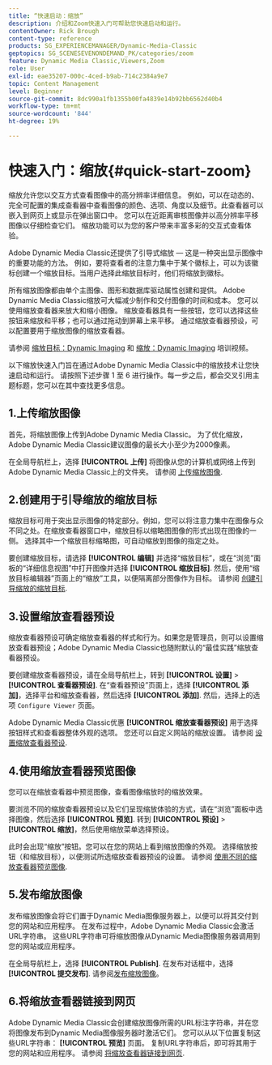 ```yaml
---
title: “快速启动：缩放”
description: 介绍和Zoom快速入门可帮助您快速启动和运行。
contentOwner: Rick Brough
content-type: reference
products: SG_EXPERIENCEMANAGER/Dynamic-Media-Classic
geptopics: SG_SCENESEVENONDEMAND_PK/categories/zoom
feature: Dynamic Media Classic,Viewers,Zoom
role: User
exl-id: eae35207-000c-4ced-b9ab-714c2384a9e7
topic: Content Management
level: Beginner
source-git-commit: 8dc990a1fb1355b00fa4839e14b92bb6562d40b4
workflow-type: tm+mt
source-wordcount: '844'
ht-degree: 19%

---
```


# 快速入门：缩放{#quick-start-zoom}

缩放允许您以交互方式查看图像中的高分辨率详细信息。 例如，可以在动态的、完全可配置的集成查看器中查看图像的颜色、选项、角度以及细节。此查看器可以嵌入到网页上或显示在弹出窗口中。 您可以在近距离审核图像并以高分辨率平移图像以仔细检查它们。 缩放功能可以为您的客户带来丰富多彩的交互式查看体验。

Adobe Dynamic Media Classic还提供了引导式缩放 — 这是一种突出显示图像中的重要功能的方法。 例如，要将查看者的注意力集中于某个徽标上，可以为该徽标创建一个缩放目标。当用户选择此缩放目标时，他们将缩放到徽标。

所有缩放图像都由单个主图像、图形和数据库驱动属性创建和提供。 Adobe Dynamic Media Classic缩放可大幅减少制作和交付图像的时间和成本。 您可以使用缩放查看器来放大和缩小图像。 缩放查看器具有一些按钮，您可以选择这些按钮来缩放和平移；也可以通过拖动到屏幕上来平移。 通过缩放查看器预设，可以配置要用于缩放图像的缩放查看器。

请参阅 [缩放目标：Dynamic Imaging](https://s7d5.scene7.com/s7viewers/html5/VideoViewer.html?videoserverurl=https://s7d5.scene7.com/is/content/&amp;emailurl=https://s7d5.scene7.com/s7/emailFriend&amp;serverUrl=https://s7d5.scene7.com/is/image/&amp;config=Scene7SharedAssets/Universal_HTML5_Video&amp;contenturl=https://s7d5.scene7.com/skins/&amp;asset=S7tutorials/559_Zoom%20Target%20Tool_converted%20renamed_Dynamic%20Imaging-AVS) 和 [缩放：Dynamic Imaging](https://s7d5.scene7.com/s7viewers/html5/VideoViewer.html?videoserverurl=https://s7d5.scene7.com/is/content/&amp;emailurl=https://s7d5.scene7.com/s7/emailFriend&amp;serverUrl=https://s7d5.scene7.com/is/image/&amp;config=Scene7SharedAssets/Universal_HTML5_Video&amp;contenturl=https://s7d5.scene7.com/skins/&amp;asset=S7tutorials/560_Zoom_converted%20renamed_Dynamic%20Imaging-AVS) 培训视频。

以下缩放快速入门旨在通过Adobe Dynamic Media Classic中的缩放技术让您快速启动和运行。 请按照下述步骤 1 至 6 进行操作。每一步之后，都会交叉引用主题标题，您可以在其中查找更多信息。

## 1.上传缩放图像

首先，将缩放图像上传到Adobe Dynamic Media Classic。 为了优化缩放，Adobe Dynamic Media Classic建议图像的最长大小至少为2000像素。

在全局导航栏上，选择 **[!UICONTROL 上传]** 将图像从您的计算机或网络上传到Adobe Dynamic Media Classic上的文件夹。 请参阅 [上传缩放图像](uploading-zoom-images.md#uploading_zoom_images).

## 2.创建用于引导缩放的缩放目标

缩放目标可用于突出显示图像的特定部分。例如，您可以将注意力集中在图像与众不同之处。在缩放查看器窗口中，缩放目标以缩略图图像的形式出现在图像的一侧。 选择其中一个缩放目标缩略图，可自动缩放到图像的指定之处。

要创建缩放目标，请选择 **[!UICONTROL 编辑]** 并选择“缩放目标”，或在“浏览”面板的“详细信息视图”中打开图像并选择 **[!UICONTROL 缩放目标]**. 然后，使用“缩放目标编辑器”页面上的“缩放”工具，以便隔离部分图像作为目标。 请参阅 [创建引导缩放的缩放目标](creating-zoom-targets-guided-zoom.md#creating_zoom_targets_for_guided_zoom).

## 3.设置缩放查看器预设

缩放查看器预设可确定缩放查看器的样式和行为。如果您是管理员，则可以设置缩放查看器预设；Adobe Dynamic Media Classic也随附默认的“最佳实践”缩放查看器预设。

要创建缩放查看器预设，请在全局导航栏上，转到 **[!UICONTROL 设置]** > **[!UICONTROL 查看器预设]**. 在“查看器预设”页面上，选择 **[!UICONTROL 添加]**，选择平台和缩放查看器，然后选择 **[!UICONTROL 添加]**. 然后，选择上的选项 `Configure Viewer` 页面。

Adobe Dynamic Media Classic优惠 **[!UICONTROL 缩放查看器预设]** 用于选择按钮样式和查看器整体外观的选项。 您还可以自定义网站的缩放设置。 请参阅 [设置缩放查看器预设](setting-zoom-viewer-presets.md#setting_up_zoom_viewer_presets).

## 4.使用缩放查看器预览图像

您可以在缩放查看器中预览图像，查看图像缩放时的缩放效果。

要浏览不同的缩放查看器预设以及它们呈现缩放体验的方式，请在“浏览”面板中选择图像，然后选择 **[!UICONTROL 预览]**. 转到 **[!UICONTROL 预设]** > **[!UICONTROL 缩放]**，然后使用缩放菜单选择预设。

此时会出现“缩放”按钮。您可以在您的网站上看到缩放图像的外观。 选择缩放按钮（和缩放目标），以便测试所选缩放查看器预设的设置。 请参阅 [使用不同的缩放查看器预览图像](previewing-image-assets-different-zoom.md#previewing_image_assets_with_different_zoom_viewers).

## 5.发布缩放图像

发布缩放图像会将它们置于Dynamic Media图像服务器上，以便可以将其交付到您的网站和应用程序。 在发布过程中，Adobe Dynamic Media Classic会激活URL字符串。 这些URL字符串可将缩放图像从Dynamic Media图像服务器调用到您的网站或应用程序。

在全局导航栏上，选择 **[!UICONTROL Publish]**. 在发布对话框中，选择 **[!UICONTROL 提交发布]**. 请参阅[发布缩放图像](publishing-zoom-images.md#publishing_zoom_images)。

## 6.将缩放查看器链接到网页

Adobe Dynamic Media Classic会创建缩放图像所需的URL标注字符串，并在您将图像发布到Dynamic Media图像服务器时激活它们。 您可以从以下位置复制这些URL字符串： **[!UICONTROL 预览]** 页面。 复制URL字符串后，即可将其用于您的网站和应用程序。 请参阅 [将缩放查看器链接到网页](linking-zoom-viewers-web-pages.md#linking_zoom_viewers_to_your_web_pages).
